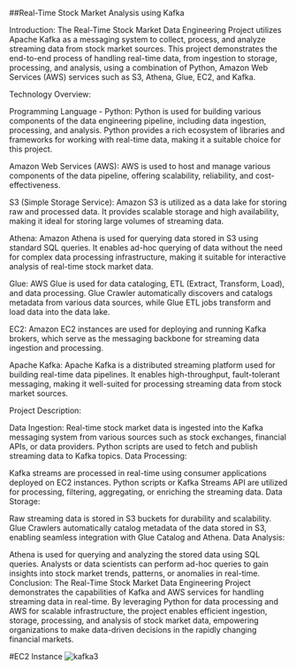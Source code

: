 ##Real-Time Stock Market Analysis using Kafka

Introduction:
The Real-Time Stock Market Data Engineering Project utilizes Apache Kafka as a messaging system to collect, process, and analyze streaming data from stock market sources. This project demonstrates the end-to-end process of handling real-time data, from ingestion to storage, processing, and analysis, using a combination of Python, Amazon Web Services (AWS) services such as S3, Athena, Glue, EC2, and Kafka.

Technology Overview:

Programming Language - Python:
Python is used for building various components of the data engineering pipeline, including data ingestion, processing, and analysis. Python provides a rich ecosystem of libraries and frameworks for working with real-time data, making it a suitable choice for this project.

Amazon Web Services (AWS):
AWS is used to host and manage various components of the data pipeline, offering scalability, reliability, and cost-effectiveness.

S3 (Simple Storage Service):
Amazon S3 is utilized as a data lake for storing raw and processed data. It provides scalable storage and high availability, making it ideal for storing large volumes of streaming data.

Athena:
Amazon Athena is used for querying data stored in S3 using standard SQL queries. It enables ad-hoc querying of data without the need for complex data processing infrastructure, making it suitable for interactive analysis of real-time stock market data.

Glue:
AWS Glue is used for data cataloging, ETL (Extract, Transform, Load), and data processing. Glue Crawler automatically discovers and catalogs metadata from various data sources, while Glue ETL jobs transform and load data into the data lake.

EC2:
Amazon EC2 instances are used for deploying and running Kafka brokers, which serve as the messaging backbone for streaming data ingestion and processing.

Apache Kafka:
Apache Kafka is a distributed streaming platform used for building real-time data pipelines. It enables high-throughput, fault-tolerant messaging, making it well-suited for processing streaming data from stock market sources.

Project Description:

Data Ingestion:
Real-time stock market data is ingested into the Kafka messaging system from various sources such as stock exchanges, financial APIs, or data providers.
Python scripts are used to fetch and publish streaming data to Kafka topics.
Data Processing:

Kafka streams are processed in real-time using consumer applications deployed on EC2 instances.
Python scripts or Kafka Streams API are utilized for processing, filtering, aggregating, or enriching the streaming data.
Data Storage:

Raw streaming data is stored in S3 buckets for durability and scalability.
Glue Crawlers automatically catalog metadata of the data stored in S3, enabling seamless integration with Glue Catalog and Athena.
Data Analysis:

Athena is used for querying and analyzing the stored data using SQL queries.
Analysts or data scientists can perform ad-hoc queries to gain insights into stock market trends, patterns, or anomalies in real-time.
Conclusion:
The Real-Time Stock Market Data Engineering Project demonstrates the capabilities of Kafka and AWS services for handling streaming data in real-time. By leveraging Python for data processing and AWS for scalable infrastructure, the project enables efficient ingestion, storage, processing, and analysis of stock market data, empowering organizations to make data-driven decisions in the rapidly changing financial markets.

#EC2 Instance
![kafka3](https://github.com/aun1414/KafkaStockMarket/assets/106032365/9606c880-85ad-4d4b-bb06-8bb1cbbe67b3)
